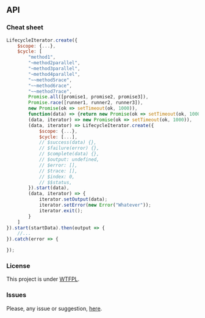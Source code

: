 ## API

### Cheat sheet

```js
LifecycleIterator.create({
	$scope: {...},
	$cycle: [
		"method1",
		"~method2parallel",
		"~method3parallel",
		"~method4parallel",
		"~~method5race",
		"~~method6race",
		"~~method7race",
		Promise.all([promise1, promise2, promise3]),
		Promise.race([runner1, runner2, runner3]),
		new Promise(ok => setTimeout(ok, 1000)),
		function(data) => {return new Promise(ok => setTimeout(ok, 1000))},
		(data, iterator) => new Promise(ok => setTimeout(ok, 1000)),
		(data, iterator) => LifecycleIterator.create({
			$scope: {...},
			$cycle: [...],
			// $success(data) {},
			// $failure(error) {},
			// $complete(data) {},
			// $output: undefined,
			// $error: [],
			// $trace: [],
			// $index: 0,
			// $$status,
		}).start(data),
		(data, iterator) => {
			iterator.setOutput(data);
			iterator.setError(new Error("Whatever"));
			iterator.exit();
		}
	]
}).start(startData).then(output => {
	//...
}).catch(error => {

});
```

### License

This project is under [WTFPL](https://es.wikipedia.org/wiki/WTFPL).

### Issues

Please, any issue or suggestion, [here](https://github.com/allnulled/lifecycle-iterator/issues).


